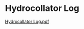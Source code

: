# Hydrocollator Log

[Hydrocollator Log.pdf](Hydrocollator%20Log%204f13163eca8b448eaad3ae7bea7e7a02/Hydrocollator_Log.pdf)